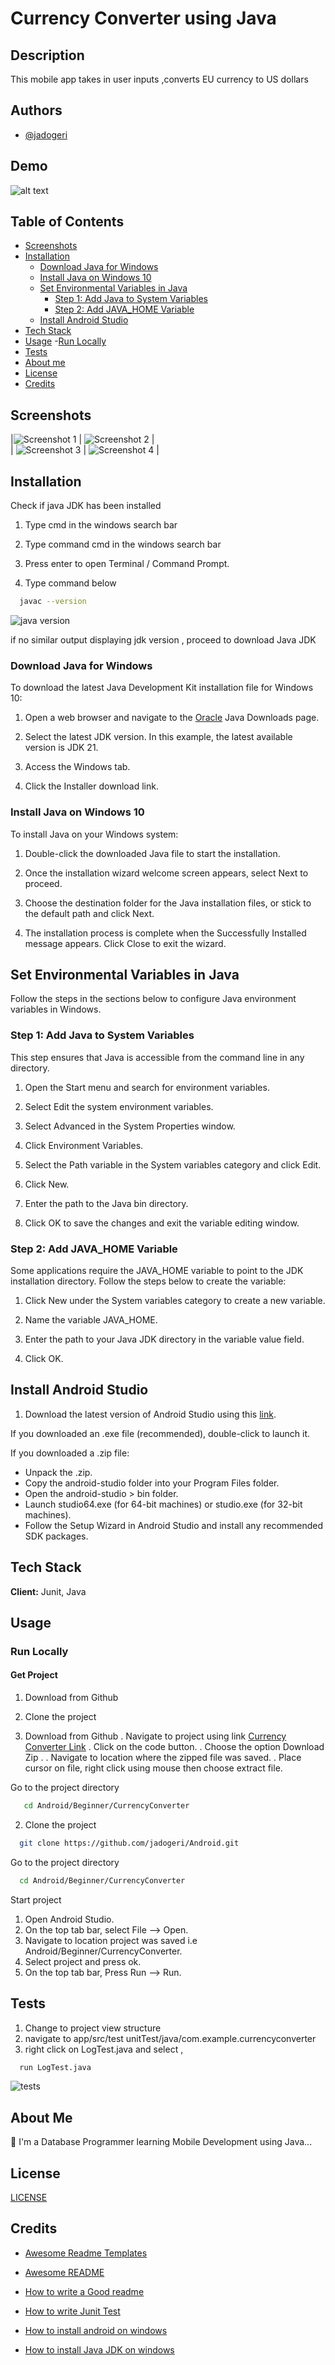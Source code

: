 
# Currency Converter using Java

## Description
This mobile app takes in user inputs ,converts EU currency to US dollars


## Authors

- [@jadogeri](https://www.github.com/jadogeri)


## Demo

![alt text](assets/images/currency-converter-demo.gif)


## Table of Contents

- [Screenshots](#screenshots)
- [Installation](#installation)
    - [Download Java for Windows](#download-java-for-windows)
    - [Install Java on Windows 10](#install-java-on-windows-10)
    - [Set Environmental Variables in Java](#set-environmental-variables-in-java)
        - [Step 1: Add Java to System Variables](#step-1-add-java-to-system-variables)
        - [Step 2: Add JAVA_HOME Variable](#step-2-add-java_home-variable)
    - [Install Android Studio](#install-android-studio)
- [Tech Stack](#tech-stack)
- [Usage](#usage)
    -[Run Locally](#run-locally)
- [Tests](#tests)
- [About me](#about-me)
- [License](#license)
- [Credits](#credits)


## Screenshots

|![Screenshot 1](assets/images/screenshot1.png)    |  ![Screenshot 2](assets/images/screenshot2.png) |                 
| ![Screenshot 3](assets/images/screenshot3.png) | ![Screenshot 4](assets/images/screenshot4.png)
 | 

## Installation

Check if java JDK has been installed 

1. Type cmd in the windows search bar 

2. Type command cmd in the windows search bar

3. Press enter to open Terminal / Command Prompt.

4. Type command below  
```bash
  javac --version
```
![java version](assets/images/java-version.PNG)

if no similar output displaying jdk version , proceed to download Java JDK

### Download Java for Windows 

To download the latest Java Development Kit installation file for Windows 10:

1. Open a web browser and navigate to the [Oracle](https://www.oracle.com/java/technologies/downloads/#jdk21-windows) Java Downloads page.

2. Select the latest JDK version. In this example, the latest available version is JDK 21.

3. Access the Windows tab.

4. Click the Installer download link.

### Install Java on Windows 10
To install Java on your Windows system:

1. Double-click the downloaded Java file to start the installation.

2. Once the installation wizard welcome screen appears, select Next to proceed.

3. Choose the destination folder for the Java installation files, or stick to the default path and click Next.

4. The installation process is complete when the Successfully Installed message appears. Click Close to exit the wizard.

## Set Environmental Variables in Java
Follow the steps in the sections below to configure Java environment variables in Windows.

### Step 1: Add Java to System Variables
This step ensures that Java is accessible from the command line in any directory.

1. Open the Start menu and search for environment variables.

2. Select Edit the system environment variables.

3. Select Advanced in the System Properties window.

4. Click Environment Variables.

5. Select the Path variable in the System variables category and click Edit.

6. Click New.

7. Enter the path to the Java bin directory.

8. Click OK to save the changes and exit the variable editing window.

### Step 2: Add JAVA_HOME Variable
Some applications require the JAVA_HOME variable to point to the JDK installation directory. Follow the steps below to create the variable:

1. Click New under the System variables category to create a new variable.

2. Name the variable JAVA_HOME.

3. Enter the path to your Java JDK directory in the variable value field.

4. Click OK.

## Install Android Studio

1. Download the latest version of Android Studio using this [link](https://developer.android.com/studio).

If you downloaded an .exe file (recommended), double-click to launch it.

If you downloaded a .zip file:
- Unpack the .zip.
- Copy the android-studio folder into your Program Files folder.
- Open the android-studio > bin folder.
- Launch studio64.exe (for 64-bit machines) or studio.exe (for 32-bit machines).
- Follow the Setup Wizard in Android Studio and install any recommended SDK packages.


## Tech Stack

**Client:** Junit, Java

## Usage

### Run Locally

#### Get Project 

1. Download from Github
2. Clone the project 

1. Download from Github
. Navigate to project using link [Currency Converter Link](https://github.com/jadogeri/Android)
. Click on the code button.
. Choose the option Download Zip .
. Navigate to location where the zipped file was saved.
. Place cursor on file, right click using mouse then choose extract file.

Go to the project directory

```bash
   cd Android/Beginner/CurrencyConverter
```

2. Clone the project 

```bash
  git clone https://github.com/jadogeri/Android.git
```

Go to the project directory

```bash
  cd Android/Beginner/CurrencyConverter
```

Start project

1. Open Android Studio.
2. On the top tab bar, select File --> Open.
3. Navigate to location project was saved i.e Android/Beginner/CurrencyConverter.
4. Select project and press ok.
5. On the top tab bar, Press Run --> Run.


## Tests

1. Change to project view structure
2. navigate to app/src/test unitTest/java/com.example.currencyconverter
3. right click on LogTest.java and select , 

```bash
  run LogTest.java
```
![tests](assets/images/tests.png)

## About Me  
🚀
I'm a Database Programmer learning Mobile Development using Java...


## License

[LICENSE](/LICENSE)

## Credits

 - [Awesome Readme Templates](https://awesomeopensource.com/project/elangosundar/awesome-README-templates)
 - [Awesome README](https://github.com/matiassingers/awesome-readme)
 - [How to write a Good readme](https://bulldogjob.com/news/449-how-to-write-a-good-readme-for-your-github-project)

 - [How to write Junit Test](https://www.youtube.com/watch?v=rsl7VpB2tSw)
 - [How to install android on windows](https://developer.android.com/studio/install)
 - [How to install Java JDK on windows](https://phoenixnap.com/kb/install-java-windows)
